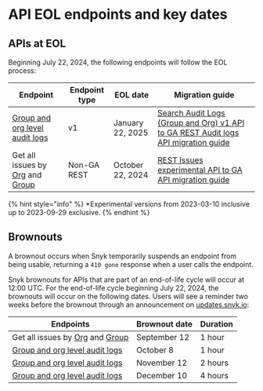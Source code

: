 # API EOL endpoints and key dates

## APIs at EOL

Beginning July 22, 2024, the following endpoints will follow the EOL process:

| Endpoint | Endpoint type | EOL date | Migration guide |
| --- | --- | --- | --- |
| [Group and org level audit logs](https://snyk.docs.apiary.io/#reference/audit-logs/group-level-audit-logs/get-group-level-audit-logs) | v1 | January 22, 2025 | [Search Audit Logs (Group and Org) v1 API to GA REST Audit logs API migration guide](guides-to-migration/search-audit-logs-group-and-org-v1-api-to-ga-rest-audit-logs-api-migration-guide.md) |
| Get all issues by [Org](https://apidocs.snyk.io/experimental?version=2023-03-10\~experimental&\_gl=1\*d7o8is\*\_gcl\_aw\*R0NMLjE3MTIwNjc4NjcuQ2owS0NRancyYTZ3QmhDVkFSSXNBQlBlSDF0VG1UNmo0cnNrQTVPRmNLVU02cFMyNVc1Q3lpWWhLRFVqZGdfWDZTREJ6Z0NWSGZTZUtzY2FBb3lORUFMd193Y0I.\*\_gcl\_au\*MTU3NDc2MzU2LjE3MTI5Mzg4MzA.\*\_ga\*MTE2NjY3NTQyNC4xNjQ3OTU0NjA1\*\_ga\_X9SH3KP7B4\*MTcxOTQwNzU4My4yNjguMS4xNzE5NDA3ODA1LjQ5LjAuMA..#get-/orgs/-org\_id-/issues) and [Group](https://apidocs.snyk.io/experimental?version=2023-03-10\~experimental&\_gl=1\*d7o8is\*\_gcl\_aw\*R0NMLjE3MTIwNjc4NjcuQ2owS0NRancyYTZ3QmhDVkFSSXNBQlBlSDF0VG1UNmo0cnNrQTVPRmNLVU02cFMyNVc1Q3lpWWhLRFVqZGdfWDZTREJ6Z0NWSGZTZUtzY2FBb3lORUFMd193Y0I.\*\_gcl\_au\*MTU3NDc2MzU2LjE3MTI5Mzg4MzA.\*\_ga\*MTE2NjY3NTQyNC4xNjQ3OTU0NjA1\*\_ga\_X9SH3KP7B4\*MTcxOTQwNzU4My4yNjguMS4xNzE5NDA3ODA1LjQ5LjAuMA..#get-/groups/-group\_id-/issues) | Non-GA REST | October 22, 2024 | [REST Issues experimental API to GA API migration guide](guides-to-migration/rest-issues-experimental-api-to-ga-api-migration-guide.md) |

{% hint style="info" %}
\*Experimental versions from 2023-03-10 inclusive up to 2023-09-29 exclusive.
{% endhint %}

## Brownouts

A brownout occurs when Snyk temporarily suspends an endpoint from being usable, returning a `410 gone` response when a user calls the endpoint.

Snyk brownouts for APIs that are part of an end-of-life cycle will occur at 12:00 UTC. For the end-of-life cycle beginning July 22, 2024, the brownouts will occur on the following dates. Users will see a reminder two weeks before the brownout through an announcement on [updates.snyk.io](http://updates.snyk.io/):

| Endpoints | Brownout date | Duration |
| --- | --- | --- |
| Get all issues by [Org](https://apidocs.snyk.io/experimental?version=2023-03-10\~experimental&\_gl=1\*d7o8is\*\_gcl\_aw\*R0NMLjE3MTIwNjc4NjcuQ2owS0NRancyYTZ3QmhDVkFSSXNBQlBlSDF0VG1UNmo0cnNrQTVPRmNLVU02cFMyNVc1Q3lpWWhLRFVqZGdfWDZTREJ6Z0NWSGZTZUtzY2FBb3lORUFMd193Y0I.\*\_gcl\_au\*MTU3NDc2MzU2LjE3MTI5Mzg4MzA.\*\_ga\*MTE2NjY3NTQyNC4xNjQ3OTU0NjA1\*\_ga\_X9SH3KP7B4\*MTcxOTQwNzU4My4yNjguMS4xNzE5NDA3ODA1LjQ5LjAuMA..#get-/orgs/-org\_id-/issues) and [Group](https://apidocs.snyk.io/experimental?version=2023-03-10\~experimental&\_gl\_1*d7o8is*_gcl_aw*R0NMLjE3MTIwNjc4NjcuQ2owS0NRancyYTZ3QmhDVkFSSXNBQlBlSDF0VG1UNmo0cnNrQTVPRmNLVU02cFMyNVc1Q3lpWWhLRFVqZGdfWDZTREJ6Z0NWSGZTZUtzY2FBb3lORUFMd193Y0I.*_gcl_au*MTU3NDc2MzU2LjE3MTI5Mzg4MzA.*_ga*MTE2NjY3NTQyNC4xNjQ3OTU0NjA1*_ga_X9SH3KP7B4*MTcxOTQwNzU4My4yNjguMS4xNzE5NDA3ODA1LjQ5LjAuMA..#get-/orgs/-org_id-/issues) | September 12 | 1 hour |
| [Group and org level audit logs](https://snyk.docs.apiary.io/#reference/audit-logs/group-level-audit-logs/get-group-level-audit-logs) | October 8 | 1 hour |
| [Group and org level audit logs](https://snyk.docs.apiary.io/#reference/audit-logs/group-level-audit-logs/get-group-level-audit-logs) | November 12 | 2 hours |
| [Group and org level audit logs](https://snyk.docs.apiary.io/#reference/audit-logs/group-level-audit-logs/get-group-level-audit-logs) | December 10 | 4 hours |